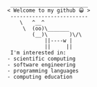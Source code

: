 

     _________________________
    < Welcome to my github 😀 >
     -------------------------
        \   ^__^
         \  (oo)\_______
            (__)\       )\/\
                ||----w |
                ||     ||
     I'm interested in:
    - scientific computing
    - software engineering
    - programming languages
    - computing education                       
